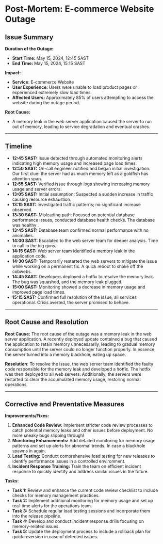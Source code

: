# Post-Mortem: E-commerce Website Outage

## Issue Summary

**Duration of the Outage:**
- **Start Time:** May 15, 2024, 12:45 SAST
- **End Time:** May 15, 2024, 15:15 SAST

**Impact:**
- **Service:** E-commerce Website
- **User Experience:** Users were unable to load product pages or experienced extremely slow load times.
- **Affected Users:** Approximately 85% of users attempting to access the website during the outage period.

**Root Cause:**
- A memory leak in the web server application caused the server to run out of memory, leading to service degradation and eventual crashes.

--------------------------------------

## Timeline

- **12:45 SAST:** Issue detected through automated monitoring alerts indicating high memory usage and increased page load times.
- **12:50 SAST:** On-call engineer notified and began initial investigation. Our first clue: the server had as much memory left as a goldfish has attention span.
- **12:55 SAST:** Verified issue through logs showing increasing memory usage and server errors.
- **13:05 SAST:** Initial assumption: Suspected a sudden increase in traffic causing resource exhaustion.
- **13:15 SAST:** Investigated traffic patterns; no significant increase observed.
- **13:30 SAST:** Misleading path: Focused on potential database performance issues, conducted database health checks. The database was healthy .
- **13:45 SAST:** Database team confirmed normal performance with no anomalies.
- **14:00 SAST:** Escalated to the web server team for deeper analysis. Time to call in the big guns.
- **14:15 SAST:** Web server team identified a memory leak in the application code.
- **14:30 SAST:** Temporarily restarted the web servers to mitigate the issue while working on a permanent fix. A quick reboot to shake off the cobwebs.
- **14:45 SAST:** Developers deployed a hotfix to resolve the memory leak. The bug was squashed, and the memory leak plugged.
- **15:00 SAST:** Monitoring showed a decrease in memory usage and improved page load times.
- **15:15 SAST:** Confirmed full resolution of the issue; all services operational. Crisis averted, the server promised to behave.

--------------------------------------

## Root Cause and Resolution

**Root Cause:**
The root cause of the outage was a memory leak in the web server application. A recently deployed update contained a bug that caused the application to retain memory unnecessarily, leading to gradual memory consumption until the server could no longer function properly. In essence, the server turned into a memory blackhole, eating up space.

**Resolution:**
To resolve the issue, the web server team identified the faulty code responsible for the memory leak and developed a hotfix. The hotfix was then deployed to all web servers. Additionally, the servers were restarted to clear the accumulated memory usage, restoring normal operations.

---------------------------------------

## Corrective and Preventative Measures

**Improvements/Fixes:**
1. **Enhanced Code Review:** Implement stricter code review processes to catch potential memory leaks and other issues before deployment. No more sneaky bugs slipping through!
2. **Monitoring Enhancements:** Add detailed monitoring for memory usage patterns and set up alerts for abnormal trends. In case a blackhole spawns in again.
3. **Load Testing:** Conduct comprehensive load testing for new releases to identify performance issues in a controlled environment.
4. **Incident Response Training:** Train the team on efficient incident response to quickly identify and address similar issues in the future.

**Tasks:**
- **Task 1:** Review and enhance the current code review checklist to include checks for memory management practices.
- **Task 2:** Implement additional monitoring for memory usage and set up real-time alerts for the operations team.
- **Task 3:** Schedule regular load testing sessions and incorporate them into the release pipeline.
- **Task 4:** Develop and conduct incident response drills focusing on memory-related issues.
- **Task 5:** Update the deployment process to include a rollback plan for quick reversion in case of detected issues.
